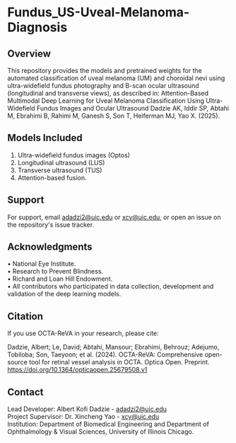 # Fundus_US-Uveal-Melanoma-Diagnosis
## Overview
This repository provides the models and pretrained weights for the automated classification of uveal melanoma (UM) and choroidal nevi using ultra-widefield fundus photography and B-scan ocular ultrasound (longitudinal and transverse views), as described in: Attention-Based Multimodal Deep Learning for Uveal Melanoma Classification Using Ultra-Widefield Fundus Images and Ocular Ultrasound
Dadzie AK, Iddir SP, Abtahi M, Ebrahimi B, Rahimi M, Ganesh S, Son T, Heiferman MJ, Yao X. (2025).

## Models Included
1. Ultra-widefield fundus images (Optos)
2. Longitudinal ultrasound (LUS)
3. Transverse ultrasound (TUS)
4. Attention-based fusion.

## Support
For support, email adadzi2@uic.edu or xcy@uic.edu, or open an issue on the repository's issue tracker.

## Acknowledgments
• National Eye Institute.\
• Research to Prevent Blindness.\
• Richard and Loan Hill Endowment.\
• All contributors who participated in data collection, development and validation of the deep learning models.

## Citation
If you use OCTA-ReVA in your research, please cite:

Dadzie, Albert; Le, David; Abtahi, Mansour; Ebrahimi, Behrouz; Adejumo, Tobiloba; Son, Taeyoon; et al. (2024). OCTA-ReVA: Comprehensive open-source tool for retinal vessel analysis in OCTA. Optica Open. Preprint. https://doi.org/10.1364/opticaopen.25679508.v1

## Contact
Lead Developer: Albert Kofi Dadzie - adadzi2@uic.edu\
Project Supervisor: Dr. Xincheng Yao - xcy@uic.edu\
Institution: Department of Biomedical Engineering and Department of Ophthalmology & Visual Sciences, University of Illinois Chicago.
